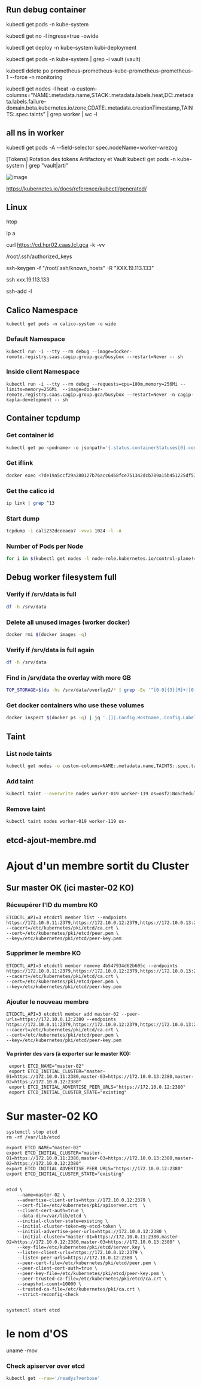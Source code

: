 ## Run debug container

kubectl get pods -n kube-system

kubectl get no -l ingress=true -owide

kubectl get deploy -n kube-system kubi-deployment

kubectl get pods -n kube-system | grep -i vault (vault)

kubectl delete po prometheus-prometheus-kube-prometheus-prometheus-1 --force -n monitoring

kubectl get nodes -l heat -o custom-columns="NAME:.metadata.name,STACK:.metadata.labels.heat,DC:.metadata.labels.failure-domain\.beta\.kubernetes\.io/zone,CDATE:.metadata.creationTimestamp,TAINTS:.spec.taints" | grep worker | wc -l

## all ns in worker
kubectl get pods -A --field-selector spec.nodeName=worker-wrezog

[Tokens] Rotation des tokens Artifactory et Vault
kubectl get pods -n kube-system | grep "vault\|arti"

![image](https://github.com/user-attachments/assets/d96bc9a8-bee6-4ee2-8a1c-df017243acc3)

https://kubernetes.io/docs/reference/kubectl/generated/


## Linux
htop

ip a

curl https://cd.hpr02.caas.lcl.gca -k -vv

/root/.ssh/authorized_keys

ssh-keygen -f "/root/.ssh/known_hosts" -R "XXX.19.113.133"

ssh xxx.19.113.133

ssh-add -l
## Calico Namespace
```
kubectl get pods -n calico-system -o wide
```

### Default Namespace
```
kubectl run -i --tty --rm debug --image=docker-remote.registry.saas.cagip.group.gca/busybox --restart=Never -- sh
```

### Inside client Namespace
```
kubectl run -i --tty --rm debug --requests=cpu=100m,memory=256Mi --limits=memory=256Mi  --image=docker-remote.registry.saas.cagip.group.gca/busybox --restart=Never -n cagip-kapla-development -- sh
```

## Container tcpdump

### Get container id
```bash
kubectl get po <podname> -o jsonpath='{.status.containerStatuses[0].containerID}'
```

### Get iflink
```bash
docker exec <7de19a5ccf29a280127b76acc6468fce751342dcb789a15b451225df5399e058> /bin/bash -c 'cat /sys/class/net/eth0/iflink'
```

### Get the calico id

```bash
ip link | grep ^13
```

### Start dump

```bash
tcpdump -i cali232dceeaea7 -vvvs 1024 -l -A
```

### Number of Pods per Node

```bash
for i in $(kubectl get nodes -l node-role.kubernetes.io/control-plane!= -o custom-columns=NAME:.metadata.name --no-headers); do echo $i; kubectl get po -A -o wide | grep $i | wc -l; done
```

## Debug worker filesystem full

### Verify if /srv/data is full
```bash
df -h /srv/data
```

### Delete all unused images (worker docker)
```bash
docker rmi $(docker images -q)
```

### Verify if /srv/data is full again
```bash
df -h /srv/data
```

### Find in /srv/data the overlay with more GB
```bash
TOP_STORAGE=$(du -hs /srv/data/overlay2/* | grep -Ee '^[0-9]{3}[M]+|[0-9]G' | sort -h |tail -n 10 |tee -a /dev/stderr |awk '{print $2}'|xargs|sed 's/ /|/g')
```

### Get docker containers who use these volumes
```bash
docker inspect $(docker ps -q) | jq '.[]|.Config.Hostname,.Config.Labels."io.kubernetes.pod.name",.GraphDriver.Data.MergedDir,.hovno' | egrep -B2 "$TOP_STORAGE"
```

## Taint

### List node taints
```bash
kubectl get nodes -o custom-columns=NAME:.metadata.name,TAINTS:.spec.taints
```

### Add taint
```bash
kubectl taint --overwrite nodes worker-019 worker-119 os=osf2:NoSchedule
```

### Remove taint
```bash
kubectl taint nodes worker-019 worker-119 os-
```

## etcd-ajout-membre.md

# Ajout d'un membre sortit du Cluster

## Sur master OK (ici master-02 KO)
### Réceupérer l'ID du membre KO
```
ETCDCTL_API=3 etcdctl member list --endpoints https://172.10.0.11:2379,https://172.10.0.12:2379,https://172.10.0.13:2379 --cacert=/etc/kubernetes/pki/etcd/ca.crt \
--cert=/etc/kubernetes/pki/etcd/peer.pem \
--key=/etc/kubernetes/pki/etcd/peer-key.pem
```

### Supprimer le membre KO
```
ETCDCTL_API=3 etcdctl member remove 4b547934d62b605c --endpoints https://172.10.0.11:2379,https://172.10.0.12:2379,https://172.10.0.13:2379 --cacert=/etc/kubernetes/pki/etcd/ca.crt \
--cert=/etc/kubernetes/pki/etcd/peer.pem \
--key=/etc/kubernetes/pki/etcd/peer-key.pem
```


### Ajouter le nouveau membre
```
ETCDCTL_API=3 etcdctl member add master-02 --peer-urls=https://172.10.0.12:2380 --endpoints https://172.10.0.11:2379,https://172.10.0.12:2379,https://172.10.0.13:2379 --cacert=/etc/kubernetes/pki/etcd/ca.crt \
--cert=/etc/kubernetes/pki/etcd/peer.pem \
--key=/etc/kubernetes/pki/etcd/peer-key.pem
```


#### Va printer des vars (à exporter sur le master KO):
```
 export ETCD_NAME="master-02"
 export ETCD_INITIAL_CLUSTER="master-01=https://172.10.0.11:2380,master-03=https://172.10.0.13:2380,master-02=https://172.10.0.12:2380"
 export ETCD_INITIAL_ADVERTISE_PEER_URLS="https://172.10.0.12:2380"
 export ETCD_INITIAL_CLUSTER_STATE="existing"
```

# Sur master-02 KO
```
systemctl stop etcd
rm -rf /var/lib/etcd

export ETCD_NAME="master-02"
export ETCD_INITIAL_CLUSTER="master-01=https://172.10.0.11:2380,master-03=https://172.10.0.13:2380,master-02=https://172.10.0.12:2380"
export ETCD_INITIAL_ADVERTISE_PEER_URLS="https://172.10.0.12:2380"
export ETCD_INITIAL_CLUSTER_STATE="existing"


etcd \
    --name=master-02 \
    --advertise-client-urls=https://172.10.0.12:2379 \
    --cert-file=/etc/kubernetes/pki/apiserver.crt  \
    --client-cert-auth=true \
    --data-dir=/var/lib/etcd \
    --initial-cluster-state=existing \
    --initial-cluster-token=my-etcd-token \
    --initial-advertise-peer-urls=https://172.10.0.12:2380 \
    --initial-cluster="master-01=https://172.10.0.11:2380,master-02=https://172.10.0.12:2380,master-03=https://172.10.0.13:2380" \
    --key-file=/etc/kubernetes/pki/etcd/server.key \
    --listen-client-urls=https://172.10.0.12:2379 \
    --listen-peer-urls=https://172.10.0.12:2380 \
    --peer-cert-file=/etc/kubernetes/pki/etcd/peer.pem \
    --peer-client-cert-auth=true \
    --peer-key-file=/etc/kubernetes/pki/etcd/peer-key.pem \
    --peer-trusted-ca-file=/etc/kubernetes/pki/etcd/ca.crt \
    --snapshot-count=10000 \
    --trusted-ca-file=/etc/kubernetes/pki/ca.crt \
    --strict-reconfig-check


systemctl start etcd
```

# le nom d'OS
uname -mov





### Check apiserver over etcd 
```bash
kubectl get --raw='/readyz?verbose'
```
